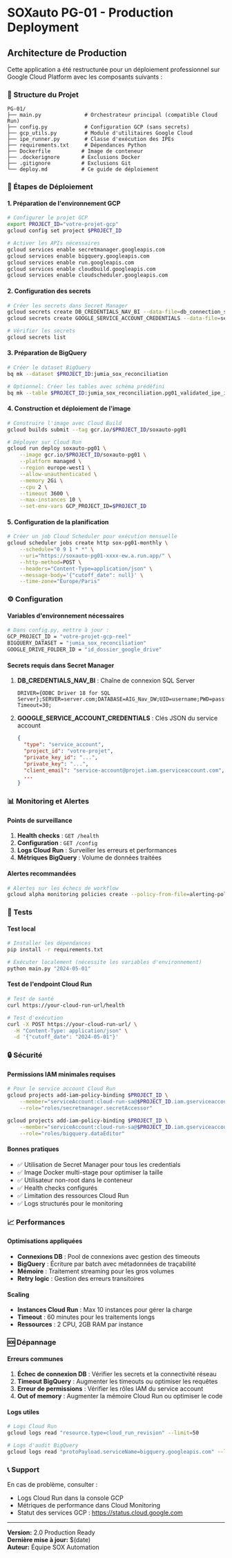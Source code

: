 # SOXauto PG-01 - Production Deployment

## Architecture de Production

Cette application a été restructurée pour un déploiement professionnel sur Google Cloud Platform avec les composants suivants :

### 📁 Structure du Projet

```
PG-01/
├── main.py              # Orchestrateur principal (compatible Cloud Run)
├── config.py            # Configuration GCP (sans secrets)
├── gcp_utils.py         # Module d'utilitaires Google Cloud
├── ipe_runner.py        # Classe d'exécution des IPEs
├── requirements.txt     # Dépendances Python
├── Dockerfile          # Image de conteneur
├── .dockerignore       # Exclusions Docker
├── .gitignore          # Exclusions Git
└── deploy.md           # Ce guide de déploiement
```

### 🚀 Étapes de Déploiement

#### 1. Préparation de l'environnement GCP

```bash
# Configurer le projet GCP
export PROJECT_ID="votre-projet-gcp"
gcloud config set project $PROJECT_ID

# Activer les APIs nécessaires
gcloud services enable secretmanager.googleapis.com
gcloud services enable bigquery.googleapis.com
gcloud services enable run.googleapis.com
gcloud services enable cloudbuild.googleapis.com
gcloud services enable cloudscheduler.googleapis.com
```

#### 2. Configuration des secrets

```bash
# Créer les secrets dans Secret Manager
gcloud secrets create DB_CREDENTIALS_NAV_BI --data-file=db_connection_string.txt
gcloud secrets create GOOGLE_SERVICE_ACCOUNT_CREDENTIALS --data-file=service-account.json

# Vérifier les secrets
gcloud secrets list
```

#### 3. Préparation de BigQuery

```bash
# Créer le dataset BigQuery
bq mk --dataset $PROJECT_ID:jumia_sox_reconciliation

# Optionnel: Créer les tables avec schéma prédéfini
bq mk --table $PROJECT_ID:jumia_sox_reconciliation.pg01_validated_ipe_ipe_07
```

#### 4. Construction et déploiement de l'image

```bash
# Construire l'image avec Cloud Build
gcloud builds submit --tag gcr.io/$PROJECT_ID/soxauto-pg01

# Déployer sur Cloud Run
gcloud run deploy soxauto-pg01 \
    --image gcr.io/$PROJECT_ID/soxauto-pg01 \
    --platform managed \
    --region europe-west1 \
    --allow-unauthenticated \
    --memory 2Gi \
    --cpu 2 \
    --timeout 3600 \
    --max-instances 10 \
    --set-env-vars GCP_PROJECT_ID=$PROJECT_ID
```

#### 5. Configuration de la planification

```bash
# Créer un job Cloud Scheduler pour exécution mensuelle
gcloud scheduler jobs create http sox-pg01-monthly \
    --schedule="0 9 1 * *" \
    --uri="https://soxauto-pg01-xxxx-ew.a.run.app/" \
    --http-method=POST \
    --headers="Content-Type=application/json" \
    --message-body='{"cutoff_date": null}' \
    --time-zone="Europe/Paris"
```

### ⚙️ Configuration

#### Variables d'environnement nécessaires

```bash
# Dans config.py, mettre à jour :
GCP_PROJECT_ID = "votre-projet-gcp-reel"
BIGQUERY_DATASET = "jumia_sox_reconciliation"
GOOGLE_DRIVE_FOLDER_ID = "id_dossier_google_drive"
```

#### Secrets requis dans Secret Manager

1. **DB_CREDENTIALS_NAV_BI** : Chaîne de connexion SQL Server
   ```
   DRIVER={ODBC Driver 18 for SQL Server};SERVER=server.com;DATABASE=AIG_Nav_DW;UID=username;PWD=password;Encrypt=yes;TrustServerCertificate=no;Connection Timeout=30;
   ```

2. **GOOGLE_SERVICE_ACCOUNT_CREDENTIALS** : Clés JSON du service account
   ```json
   {
     "type": "service_account",
     "project_id": "votre-projet",
     "private_key_id": "...",
     "private_key": "...",
     "client_email": "service-account@projet.iam.gserviceaccount.com",
     ...
   }
   ```

### 📊 Monitoring et Alertes

#### Points de surveillance

1. **Health checks** : `GET /health`
2. **Configuration** : `GET /config`
3. **Logs Cloud Run** : Surveiller les erreurs et performances
4. **Métriques BigQuery** : Volume de données traitées

#### Alertes recommandées

```bash
# Alertes sur les échecs de workflow
gcloud alpha monitoring policies create --policy-from-file=alerting-policy.json
```

### 🧪 Tests

#### Test local

```bash
# Installer les dépendances
pip install -r requirements.txt

# Exécuter localement (nécessite les variables d'environnement)
python main.py "2024-05-01"
```

#### Test de l'endpoint Cloud Run

```bash
# Test de santé
curl https://your-cloud-run-url/health

# Test d'exécution
curl -X POST https://your-cloud-run-url/ \
  -H "Content-Type: application/json" \
  -d '{"cutoff_date": "2024-05-01"}'
```

### 🔒 Sécurité

#### Permissions IAM minimales requises

```bash
# Pour le service account Cloud Run
gcloud projects add-iam-policy-binding $PROJECT_ID \
    --member="serviceAccount:cloud-run-sa@$PROJECT_ID.iam.gserviceaccount.com" \
    --role="roles/secretmanager.secretAccessor"

gcloud projects add-iam-policy-binding $PROJECT_ID \
    --member="serviceAccount:cloud-run-sa@$PROJECT_ID.iam.gserviceaccount.com" \
    --role="roles/bigquery.dataEditor"
```

#### Bonnes pratiques

- ✅ Utilisation de Secret Manager pour tous les credentials
- ✅ Image Docker multi-stage pour optimiser la taille
- ✅ Utilisateur non-root dans le conteneur
- ✅ Health checks configurés
- ✅ Limitation des ressources Cloud Run
- ✅ Logs structurés pour le monitoring

### 📈 Performances

#### Optimisations appliquées

- **Connexions DB** : Pool de connexions avec gestion des timeouts
- **BigQuery** : Écriture par batch avec métadonnées de traçabilité
- **Mémoire** : Traitement streaming pour les gros volumes
- **Retry logic** : Gestion des erreurs transitoires

#### Scaling

- **Instances Cloud Run** : Max 10 instances pour gérer la charge
- **Timeout** : 60 minutes pour les traitements longs
- **Ressources** : 2 CPU, 2GB RAM par instance

### 🆘 Dépannage

#### Erreurs communes

1. **Échec de connexion DB** : Vérifier les secrets et la connectivité réseau
2. **Timeout BigQuery** : Augmenter les timeouts ou optimiser les requêtes
3. **Erreur de permissions** : Vérifier les rôles IAM du service account
4. **Out of memory** : Augmenter la mémoire Cloud Run ou optimiser le code

#### Logs utiles

```bash
# Logs Cloud Run
gcloud logs read "resource.type=cloud_run_revision" --limit=50

# Logs d'audit BigQuery
gcloud logs read "protoPayload.serviceName=bigquery.googleapis.com" --limit=20
```

### 📞 Support

En cas de problème, consulter :
- Logs Cloud Run dans la console GCP
- Métriques de performance dans Cloud Monitoring
- Statut des services GCP : https://status.cloud.google.com

---

**Version:** 2.0 Production Ready  
**Dernière mise à jour:** $(date)  
**Auteur:** Équipe SOX Automation